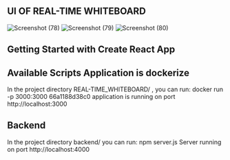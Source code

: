 ## UI OF REAL-TIME WHITEBOARD

![Screenshot (78)](https://github.com/Hassanmufezshaikh/REAL-TIME_WHITEBOARD/assets/132350748/3ed65a1d-427b-4846-bc10-8232cb9ce5ab)
![Screenshot (79)](https://github.com/Hassanmufezshaikh/REAL-TIME_WHITEBOARD/assets/132350748/eb6cd495-4835-4b4f-98b3-be84d55dc108)
![Screenshot (80)](https://github.com/Hassanmufezshaikh/REAL-TIME_WHITEBOARD/assets/132350748/d80d9d6d-cdb1-4dad-b563-8ad45dd0e826)


## Getting Started with Create React App

## Available Scripts Application is dockerize

In the project directory REAL-TIME_WHITEBOARD/ , you can run: docker run -p 3000:3000 66a1188d38c0
application is running on port http://localhost:3000

## Backend 
In the project directory backend/ you can run: npm server.js
Server running on port http://localhost:4000


